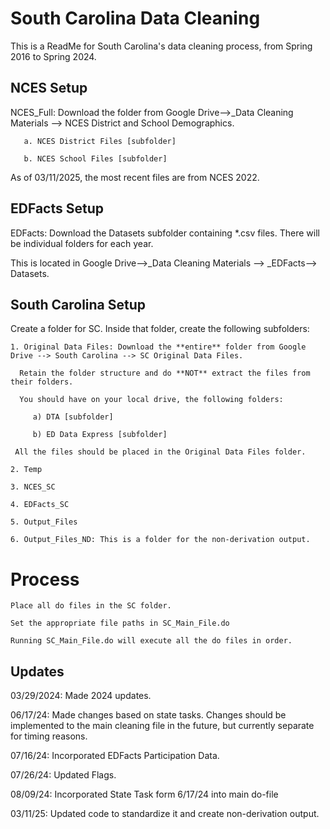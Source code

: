 
# South Carolina Data Cleaning

This is a ReadMe for South Carolina's data cleaning process, from Spring 2016 to Spring 2024. 

## NCES Setup

NCES_Full: Download the folder from Google Drive-->_Data Cleaning Materials --> NCES District and School Demographics.
    
       a. NCES District Files [subfolder] 

       b. NCES School Files [subfolder]

As of 03/11/2025, the most recent files are from NCES 2022. 

## EDFacts Setup
EDFacts: Download the Datasets subfolder containing *.csv files. There will be individual folders for each year. 

This is located in Google Drive-->_Data Cleaning Materials --> _EDFacts--> Datasets.

## South Carolina Setup
  Create a folder for SC. Inside that folder, create the following subfolders:
  
    1. Original Data Files: Download the **entire** folder from Google Drive --> South Carolina --> SC Original Data Files.

      Retain the folder structure and do **NOT** extract the files from their folders.
     
      You should have on your local drive, the following folders:
          
         a) DTA [subfolder]

         b) ED Data Express [subfolder]

     All the files should be placed in the Original Data Files folder. 
                        
    2. Temp  
             
    3. NCES_SC
          
    4. EDFacts_SC 
          
    5. Output_Files
          
    6. Output_Files_ND: This is a folder for the non-derivation output.

# Process
    Place all do files in the SC folder.
        
    Set the appropriate file paths in SC_Main_File.do
        
    Running SC_Main_File.do will execute all the do files in order.

## Updates

03/29/2024: Made 2024 updates.

06/17/24: Made changes based on state tasks. Changes should be implemented to the main cleaning file in the future, but currently separate for timing reasons.

07/16/24: Incorporated EDFacts Participation Data.

07/26/24: Updated Flags.

08/09/24: Incorporated State Task form 6/17/24 into main do-file

03/11/25: Updated code to standardize it and create non-derivation output.
